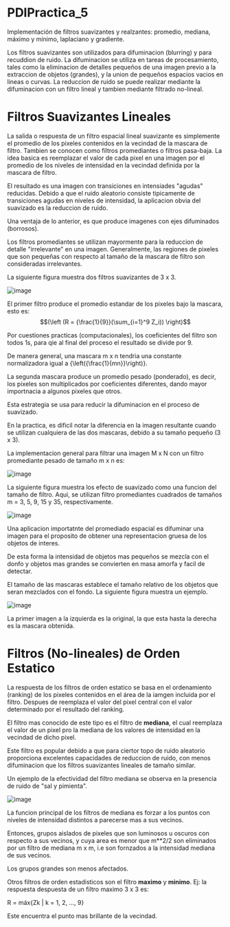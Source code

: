 # PDIPractica_5
Implementación de filtros suavizantes y realzantes: promedio, mediana, máximo y mínimo, laplaciano y gradiente.

Los filtros suavizantes son utilizados para difuminacion (blurring) y para recuddion de ruido.
La difuminacion se utiliza en tareas de procesamiento, tales como la eliminacion de detalles pequeños de una imagen previo a la extraccion de objetos (grandes), y la union de pequeños espacios vacios en lineas o curvas.
La reduccion de ruido se puede realizar mediante la difuminacion con un filtro lineal y tambien mediante filtrado no-lineal.

# Filtros Suavizantes Lineales
La salida o respuesta de un filtro espacial lineal suavizante es simplemente el promedio de los pixeles contenidos en la vecindad de la mascara de filtro. Tambien se conocen como filtros promediantes o filtros pasa-baja.
La idea basica es reemplazar el valor de cada pixel en una imagen por el promedio de los niveles de intensidad en la vecindad definida por la mascara de filtro.

El resultado es una imagen con transiciones en intensiades "agudas" reducidas. Debido a que el ruido aleatorio consiste tipicamente de transiciones agudas en niveles de intensidad, la aplicacion obvia del suavizado es la reduccion de ruido.

Una ventaja de lo anterior, es que produce imagenes con ejes difuminados (borrosos).

Los filtros promediantes se utilizan mayormente para la reduccion de detalle "irrelevante" en una imagen. Generalmente, las regiones de pixeles que son pequeñas con respecto al tamaño de la mascara de filtro son consideradas irrelevantes.

La siguiente figura muestra dos filtros suavizantes de 3 x 3.

![image](https://github.com/user-attachments/assets/bd5a05bb-80c9-441c-9bf7-bda4f136c05d)

El primer filtro produce el promedio estandar de los pixeles bajo la mascara, esto es:
$$(\left (R = {\frac{1}{9}}(\sum_{i=1}^9 Z_i)) \right)$$

Por cuestiones practicas (computacionales), los coeficientes del filtro son todos 1s, para qie al final del proceso el resultado se divide por 9.

De manera general, una mascara m x n tendria una constante normalizadora igual a {\left({\frac{1}{mn}}\right)}.

La segunda mascara produce un promedio pesado (ponderado), es decir, los pixeles son multiplicados por coeficientes diferentes, dando mayor importnacia a algunos pixeles que otros.

Esta estrategia se usa para reducir la difuminacion en el proceso de suavizado.

En la practica, es dificil notar la diferencia en la imagen resultante cuando se utilizan cualquiera de las dos mascaras, debido a su tamaño pequeño (3 x 3).

La implementacion general para filtrar una imagen M x N con un filtro promediante pesado de tamaño m x n es:

![image](https://github.com/user-attachments/assets/b0b66796-29f7-4822-9ade-95705fc33260)

La siguiente figura muestra los efecto de suavizado como una funcion del tamaño de filtro. Aqui, se utilizan filtro promediantes cuadrados de tamaños m = 3, 5, 9, 15 y 35, respectivamente.

![image](https://github.com/user-attachments/assets/40fe7d13-6890-4783-a411-7d46c3a231af)

Una aplicacion importatnte del promediado espacial es difuminar una imagen para el proposito de obtener una representacion gruesa de los objetos de interes.

De esta forma la intensidad de objetos mas pequeños se mezcla con el donfo y objetos mas grandes se convierten en masa amorfa y facil de detectar.

El tamaño de las mascaras establece el tamaño relativo de los objetos que seran mezclados con el fondo. La siguiente figura muestra un ejemplo.

![image](https://github.com/user-attachments/assets/fdbe17ad-7fc3-47eb-a758-c19500db71bb)

La primer imagen a la izquierda es la original, la que esta hasta la derecha es la mascara obtenida.

# Filtros (No-lineales) de Orden Estatico

La respuesta de los filtros de orden estatico se basa en el ordenamiento (ranking) de los pixeles contenidos en el área de la iamgen incluida por el filtro. Despues de reemplaza el valor del pixel central con el valor determinado por el resultado del ranking.

El filtro mas conocido de este tipo es el filtro de **mediana**, el cual reemplaza el valor de un pixel pro la mediana de los valores de intensidad en la vecindad de dicho pixel.

Este filtro es popular debido a que para ciertor topo de ruido aleatorio proporciona excelentes capacidades de reduccion de ruido, con menos difuminacion que los filtros suavizantes lineales de tamaño similar.

Un ejemplo de la efectividad del filtro mediana se observa en la presencia de ruido de "sal y pimienta".

![image](https://github.com/user-attachments/assets/0620baba-7e1b-48da-8278-cedc8eb0ec85)

La funcion principal de los filtros de mediana es forzar a los puntos con niveles de intensidad distintos a parecerse mas a sus vecinos.

Entonces, grupos aislados de pixeles que son luminosos u oscuros con respecto a sus vecinos, y cuya area es menor que m**2/2 son eliminados por un filtro de mediana m x m, i.e son fornzados a la intensidad mediana de sus vecinos.

Los grupos grandes son menos afectados.

Otros filtros de orden estadisticos son el filtro **maximo** y **minimo**. Ej: la respuesta despuesta de un filtro maximo 3 x 3 es:

R = máx{Zk | k = 1, 2, ..., 9}

Este encuentra el punto mas brillante de la vecindad.


